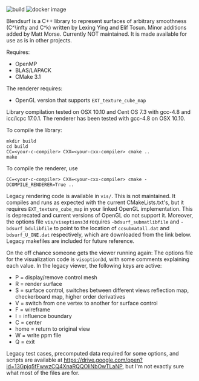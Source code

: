 ![build](https://github.com/mmorse1217/blendsurf/workflows/build/badge.svg) ![docker image](https://github.com/mmorse1217/blendsurf/workflows/push%20docker%20image/badge.svg)

Blendsurf is a C++ library to represent surfaces of arbitrary smoothness (C^\infty and C^k) written by Lexing Ying and Elif Tosun. Minor additions added by Matt Morse. Currently NOT  maintained. It is made available for use as is in other projects.

Requires:
* OpenMP
* BLAS/LAPACK
* CMake 3.1
    
The renderer requires:
* OpenGL version that supports `EXT_texture_cube_map`
    
Library compilation tested on OSX 10.10 and Cent OS 7.3 with gcc-4.8 and icc/icpc 17.0.1. The renderer has been tested with gcc-4.8 on OSX 10.10.

To compile the library:

    mkdir build
    cd build
    CC=<your-c-compiler> CXX=<your-cxx-compiler> cmake ..
    make 

To compile the renderer, use

    CC=<your-c-compiler> CXX=<your-cxx-compiler> cmake -DCOMPILE_RENDERER=True ..

Legacy rendering code is available in `vis/`. This is not maintained. It compiles and runs as expected with the current CMakeLists.txt's, but it requires `EXT_texture_cube_map` in your linked OpenGL implementation. This is deprecated and current versions of OpenGL do not support it. Moreover, the options file `vis/visoptions3d` requires `-bdsurf_submatlibfile` and `-bdsurf_bdulibfile` to point to the location of `ccsubmatall.dat` and `bdsurf_U_ONE.dat` respectively, which are downloaded from the link below. Legacy makefiles are included for future reference.

On the off chance someone gets the viewer running again:
The options file for the visualization code is `visoption3d`, with some comments explaining each value.  In the legacy viewer, the following keys are active:

-   P    = display/remove control mesh
-   R    = render surface
-   S    = surface control, switches between different views
	    reflection map, checkerboard map, higher order derivatives
-   V    = switch from one vertex to another for surface control
-   F    = wireframe
-   I    = influence boundary
-   C    = center
-   home = return to original view
-   W    = write ppm file
-   Q    = exit

Legacy test cases, precomputed data required for some options, and scripts are available at https://drive.google.com/open?id=13Gpjq5fFwwzCQ4XnaRQQOliNbOwTLaNP,  but I'm not exactly sure what most of the files are for.
